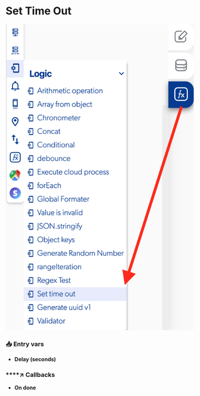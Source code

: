 # Set Time Out

![](../../../.gitbook/assets/captura-de-pantalla-2020-02-10-a-la-s-13.03.14.png)



### 📥 Entry vars <a id="entry-vars"></a>

* **Delay \(seconds\)**

### \*\*\*\*↗ **Callbacks**

* **On done**

